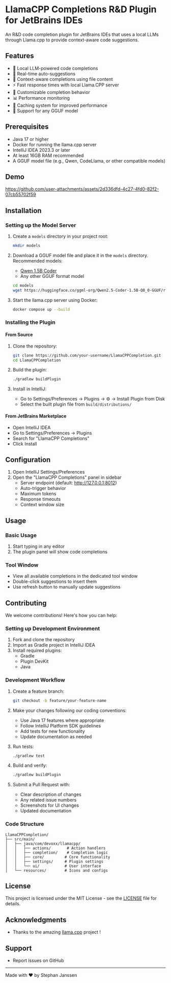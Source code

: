 # LlamaCPP Completions R&D Plugin for JetBrains IDEs

An R&D code completion plugin for JetBrains IDEs that uses a local LLMs through Llama.cpp to provide context-aware code suggestions.

## Features

- 🚀 Local LLM-powered code completions
- 🔄 Real-time auto-suggestions
- 🎯 Context-aware completions using file content
- ⚡ Fast response times with local Llama.CPP server
- 🎨 Customizable completion behavior
- 📊 Performance monitoring
- 💾 Caching system for improved performance
- 🔧 Support for any GGUF model

## Prerequisites

- Java 17 or higher
- Docker for running the llama.cpp server
- IntelliJ IDEA 2023.3 or later
- At least 16GB RAM recommended
- A GGUF model file (e.g., Qwen, CodeLlama, or other compatible models)

## Demo

https://github.com/user-attachments/assets/2d336dfd-4c27-4fd0-82f2-07cb55702f59

## Installation

### Setting up the Model Server

1. Create a `models` directory in your project root:
   ```bash
   mkdir models
   ```

2. Download a GGUF model file and place it in the `models` directory. Recommended models:
    - [Qwen 1.5B Coder](https://huggingface.co/ggml-org/Qwen2.5-Coder-1.5B-Q8_0-GGUF/tree/main) 
    - Any other GGUF format model

   ```bash
   cd models
   wget https://huggingface.co/ggml-org/Qwen2.5-Coder-1.5B-Q8_0-GGUF/resolve/main/qwen2.5-coder-1.5b-q8_0.gguf?download=true  
   ```

3. Start the llama.cpp server using Docker:
   ```bash
   docker compose up --build
   ```

### Installing the Plugin

#### From Source
1. Clone the repository:
   ```bash
   git clone https://github.com/your-username/LlamaCPPCompletion.git
   cd LlamaCPPCompletion
   ```

2. Build the plugin:
   ```bash
   ./gradlew buildPlugin
   ```

3. Install in IntelliJ:
    - Go to Settings/Preferences → Plugins → ⚙️ → Install Plugin from Disk
    - Select the built plugin file from `build/distributions/`

#### From JetBrains Marketplace
- Open IntelliJ IDEA
- Go to Settings/Preferences → Plugins
- Search for "LlamaCPP Completions"
- Click Install

## Configuration

1. Open IntelliJ Settings/Preferences
3. Open the "LlamaCPP Completions" panel in sidebar
    - Server endpoint (default: http://127.0.0.1:8012)
    - Auto-trigger behavior
    - Maximum tokens
    - Response timeouts
    - Context window size

## Usage

### Basic Usage
1. Start typing in any editor
2. The plugin panel will show code completions

### Tool Window
- View all available completions in the dedicated tool window
- Double-click suggestions to insert them
- Use refresh button to manually update suggestions

## Contributing

We welcome contributions! Here's how you can help:

### Setting up Development Environment

1. Fork and clone the repository
2. Import as Gradle project in IntelliJ IDEA
3. Install required plugins:
    - Gradle
    - Plugin DevKit
    - Java

### Development Workflow

1. Create a feature branch:
   ```bash
   git checkout -b feature/your-feature-name
   ```

2. Make your changes following our coding conventions:
    - Use Java 17 features where appropriate
    - Follow IntelliJ Platform SDK guidelines
    - Add tests for new functionality
    - Update documentation as needed

3. Run tests:
   ```bash
   ./gradlew test
   ```

4. Build and verify:
   ```bash
   ./gradlew buildPlugin
   ```

5. Submit a Pull Request with:
    - Clear description of changes
    - Any related issue numbers
    - Screenshots for UI changes
    - Updated documentation

### Code Structure

```
LlamaCPPCompletion/
├── src/main/
│   ├── java/com/devoxx/llamacpp/
│   │   ├── actions/       # Action handlers
│   │   ├── completion/    # Completion logic
│   │   ├── core/         # Core functionality
│   │   ├── settings/     # Plugin settings
│   │   └── ui/           # User interface
│   └── resources/        # Icons and configs
```

## License

This project is licensed under the MIT License - see the [LICENSE](LICENSE) file for details.

## Acknowledgments

- Thanks to the amazing [llama.cpp](https://github.com/ggerganov/llama.cpp) project ! 

## Support

- Report issues on GitHub

---

Made with ❤️ by Stephan Janssen
